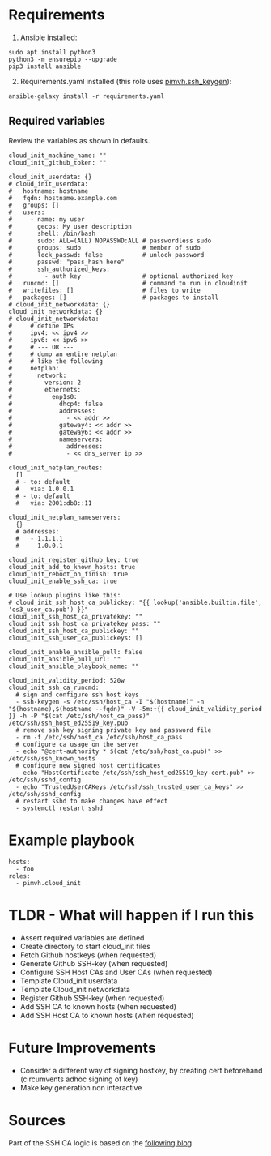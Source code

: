 # Requirements

1. Ansible installed:

```
sudo apt install python3
python3 -m ensurepip --upgrade
pip3 install ansible
```

2. Requirements.yaml installed (this role uses [pimvh.ssh_keygen](https://github.com/pimvh/ssh_keygen)):

```
ansible-galaxy install -r requirements.yaml
```

## Required variables

Review the variables as shown in defaults.

```
cloud_init_machine_name: ""
cloud_init_github_token: ""

cloud_init_userdata: {}
# cloud_init_userdata:
#   hostname: hostname
#   fqdn: hostname.example.com
#   groups: []
#   users:
#     - name: my user
#       gecos: My user description
#       shell: /bin/bash
#       sudo: ALL=(ALL) NOPASSWD:ALL # passwordless sudo
#       groups: sudo                 # member of sudo
#       lock_passwd: false           # unlock password
#       passwd: "pass_hash here"
#       ssh_authorized_keys:
#         - auth key                 # optional authorized key
#   runcmd: []                       # command to run in cloudinit
#   writefiles: []                   # files to write
#   packages: []                     # packages to install
# cloud_init_networkdata: {}
cloud_init_networkdata: {}
# cloud_init_networkdata:
#     # define IPs
#     ipv4: << ipv4 >>
#     ipv6: << ipv6 >>
#     # --- OR ---
#     # dump an entire netplan
#     # like the following
#     netplan:
#       network:
#         version: 2
#         ethernets:
#           enp1s0:
#             dhcp4: false
#             addresses:
#               - << addr >>
#             gateway4: << addr >>
#             gateway6: << addr >>
#             nameservers:
#               addresses:
#               - << dns_server ip >>

cloud_init_netplan_routes:
  []
  # - to: default
  #   via: 1.0.0.1
  # - to: default
  #   via: 2001:db8::11

cloud_init_netplan_nameservers:
  {}
  # addresses:
  #   - 1.1.1.1
  #   - 1.0.0.1

cloud_init_register_github_key: true
cloud_init_add_to_known_hosts: true
cloud_init_reboot_on_finish: true
cloud_init_enable_ssh_ca: true

# Use lookup plugins like this:
# cloud_init_ssh_host_ca_publickey: "{{ lookup('ansible.builtin.file', 'os3_user_ca.pub') }}"
cloud_init_ssh_host_ca_privatekey: ""
cloud_init_ssh_host_ca_privatekey_pass: ""
cloud_init_ssh_host_ca_publickey: ""
cloud_init_ssh_user_ca_publickeys: []

cloud_init_enable_ansible_pull: false
cloud_init_ansible_pull_url: ""
cloud_init_ansible_playbook_name: ""

cloud_init_validity_period: 520w
cloud_init_ssh_ca_runcmd:
  # sign and configure ssh host keys
  - ssh-keygen -s /etc/ssh/host_ca -I "$(hostname)" -n "$(hostname),$(hostname --fqdn)" -V -5m:+{{ cloud_init_validity_period }} -h -P "$(cat /etc/ssh/host_ca_pass)" /etc/ssh/ssh_host_ed25519_key.pub
  # remove ssh key signing private key and password file
  - rm -f /etc/ssh/host_ca /etc/ssh/host_ca_pass
  # configure ca usage on the server
  - echo "@cert-authority * $(cat /etc/ssh/host_ca.pub)" >> /etc/ssh/ssh_known_hosts
  # configure new signed host certificates
  - echo "HostCertificate /etc/ssh/ssh_host_ed25519_key-cert.pub" >> /etc/ssh/sshd_config
  - echo "TrustedUserCAKeys /etc/ssh/ssh_trusted_user_ca_keys" >> /etc/ssh/sshd_config
  # restart sshd to make changes have effect
  - systemctl restart sshd
```

# Example playbook

```
hosts:
  - foo
roles:
  - pimvh.cloud_init

```

# TLDR - What will happen if I run this

- Assert required variables are defined
- Create directory to start cloud_init files
- Fetch Github hostkeys (when requested)
- Generate Github SSH-key (when requested)
- Configure SSH Host CAs and User CAs (when requested)
- Template Cloud_init userdata
- Template Cloud_init networkdata
- Register Github SSH-key (when requested)
- Add SSH CA to known hosts (when requested)
- Add SSH Host CA to known hosts (when requested)

# Future Improvements

- Consider a different way of signing hostkey, by creating cert beforehand (circumvents adhoc signing of key)
- Make key generation non interactive

# Sources

Part of the SSH CA logic is based on the [following blog](https://www.thiswayup.de/blog/2021/ssh-host-key-ca-with-cloud-init-and-terraform.html)

